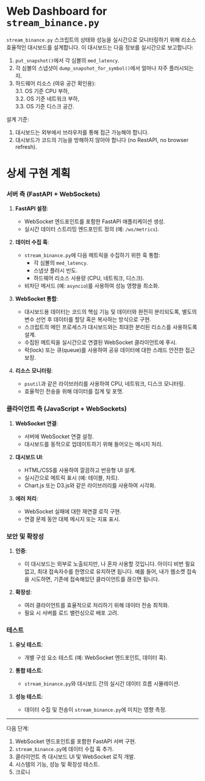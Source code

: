 # Web Dashboard for `stream_binance.py`  
`stream_binance.py` 스크립트의 상태와 성능을 실시간으로 모니터링하기 위해
리소스 효율적인 대시보드를 설계합니다. 이 대시보드는 다음 정보를 실시간으로
보고합니다:

1. `put_snapshot()`에서 각 심볼의 `med_latency`.
2. 각 심볼의 스냅샷이 `dump_snapshot_for_symbol()`에서 얼마나 자주
   플러시되는지.
3. 하드웨어 리소스 (여유 공간 확인용):  
   3.1. OS 기준 CPU 부하,  
   3.2. OS 기준 네트워크 부하,  
   3.3. OS 기준 디스크 공간.  

설계 기준:

1. 대시보드는 외부에서 브라우저를 통해 접근 가능해야 합니다.
2. 대시보드가 코드의 기능을 방해하지 않아야 합니다 (no RestAPI, no browser refresh).

# 상세 구현 계획  
### 서버 측 (FastAPI + WebSockets)
1. **FastAPI 설정**:
   - WebSocket 엔드포인트를 포함한 FastAPI 애플리케이션 생성.
   - 실시간 데이터 스트리밍 엔드포인트 정의 (예: `/ws/metrics`).

2. **데이터 수집 훅**:
   - `stream_binance.py`에 다음 메트릭을 수집하기 위한 훅 통합:
     - 각 심볼의 `med_latency`.
     - 스냅샷 플러시 빈도.
     - 하드웨어 리소스 사용량 (CPU, 네트워크, 디스크).
   - 비차단 메서드 (예: `asyncio`)를 사용하여 성능 영향을 최소화.

3. **WebSocket 통합**:
   - 대시보드용 데이터는 코드의 핵심 기능 및 데이터와 완전히 분리되도록,
     별도의 변수 선언 후 데이터를 할당 혹은 복사하는 방식으로 구현.
   - 스크립트의 메인 프로세스가 대시보드와는 최대한 분리된 리소스를 사용하도록 설계.
   - 수집된 메트릭을 실시간으로 연결된 WebSocket 클라이언트에 푸시.
   - 락(lock) 또는 큐(queue)를 사용하여 공유 데이터에 대한 스레드 안전한 접근 보장.

4. **리소스 모니터링**:
   - `psutil`과 같은 라이브러리를 사용하여 CPU, 네트워크, 디스크
     모니터링.
   - 효율적인 전송을 위해 데이터를 집계 및 포맷.

### 클라이언트 측 (JavaScript + WebSockets)
1. **WebSocket 연결**:
   - 서버에 WebSocket 연결 설정.
   - 대시보드를 동적으로 업데이트하기 위해 들어오는 메시지 처리.

2. **대시보드 UI**:
   - HTML/CSS를 사용하여 깔끔하고 반응형 UI 설계.
   - 실시간으로 메트릭 표시 (예: 테이블, 차트).
   - Chart.js 또는 D3.js와 같은 라이브러리를 사용하여 시각화.

3. **에러 처리**:
   - WebSocket 실패에 대한 재연결 로직 구현.
   - 연결 문제 동안 대체 메시지 또는 지표 표시.

### 보안 및 확장성
1. **인증**:
   - 이 대시보드는 외부로 노출되지만, 나 혼자 사용할 것입니다.
     아이디 비번 필요없고, 최대 접속자수를 한명으로 유지하면 됩니다. 예를 들어,
     내가 웹소켓 접속을 시도하면, 기존에 접속해있던 클라이언트를 끊으면 됩니다.

2. **확장성**:
   - 여러 클라이언트를 효율적으로 처리하기 위해 데이터 전송 최적화.
   - 필요 시 서버를 로드 밸런싱으로 배포 고려.

### 테스트
1. **유닛 테스트**:
   - 개별 구성 요소 테스트 (예: WebSocket 엔드포인트, 데이터 훅).

2. **통합 테스트**:
   - `stream_binance.py`와 대시보드 간의 실시간 데이터 흐름 시뮬레이션.

3. **성능 테스트**:
   - 데이터 수집 및 전송이 `stream_binance.py`에 미치는 영향 측정.

---

다음 단계:
1. WebSocket 엔드포인트를 포함한 FastAPI 서버 구현.
2. `stream_binance.py`에 데이터 수집 훅 추가.
3. 클라이언트 측 대시보드 UI 및 WebSocket 로직 개발.
4. 시스템의 기능, 성능 및 확장성 테스트.
5. 크로니